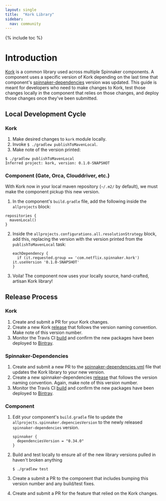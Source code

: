 ```yaml
---
layout: single
title:  "Kork Library"
sidebar:
  nav: community
---
```


{% include toc %}

# Introduction

[Kork](https://github.com/spinnaker/kork) is a common library used across multiple Spinnaker components. A component uses a specific version of Kork depending on the last time that component's [spinnaker-dependencies](https://github.com/spinnaker/spinnaker-dependencies) version was updated. This guide is meant for developers who need to make changes to Kork, test those changes locally in the component that relies on those changes, and deploy those changes once they've been submitted.

## Local Development Cycle
### Kork

1. Make desired changes to `kork` module locally.
2. Invoke `$ ./gradlew publishToMavenLocal`.
3. Make note of the version printed:

```
$ ./gradlew publishToMavenLocal
Inferred project: kork, version: 0.1.0-SNAPSHOT
```

### Component (Gate, Orca, Clouddriver, etc.)

With Kork now in your local maven repository (`~/.m2/` by default), we must make the component pickup this new version.

1.  In the component's `build.gradle` file, add the following inside the `allprojects` block:

```
repositories {
  mavenLocal()
}
```

2. Inside the `allprojects.configurations.all.resolutionStrategy` block, add this, replacing the version with the version printed from the `publishToMavenLocal` task:

    ```
    eachDependency {
      if (it.requested.group == 'com.netflix.spinnaker.kork') it.useVersion '0.1.0-SNAPSHOT'
    }
    ```

3. Voila! The component now uses your locally source, hand-crafted, artisan Kork library!

## Release Process

### Kork
1. Create and submit a PR for your Kork changes.
2. Create a new Kork [release](https://github.com/spinnaker/kork/releases) that follows the version naming convention. Make note of this version number.
3. Monitor the Travis CI [build](https://travis-ci.org/spinnaker/kork) and confirm the new packages have been deployed to [Bintray](https://bintray.com/spinnaker/spinnaker/kork/view).

### Spinnaker-Dependencies
1. Create and submit a new PR to the [spinnaker-dependencies.yml](https://github.com/spinnaker/spinnaker-dependencies/blob/master/src/spinnaker-dependencies.yml) file that updates the Kork library to your new version.
2. Create a new spinnaker-dependencies [release](https://github.com/spinnaker/spinnaker-dependencies/releases) that follows the version naming convention. Again, make note of this version number.
3. Monitor the Travis CI [build](https://travis-ci.org/spinnaker/spinnaker-dependencies) and confirm the new packages have been deployed to [Bintray](https://bintray.com/spinnaker/spinnaker/spinnaker-dependencies/view).

### Component
1. Edit your component's `build.gradle` file to update the `allprojects.spinnaker.depenciesVersion` to the newly released `spinnaker-dependencies` version.

    ```
    spinnaker {
      dependenciesVersion = "0.34.0"
    }
    ```
2. Build and test locally to ensure all of the new library versions pulled in haven't broken anything

    ```
    $ ./gradlew test
    ```

3. Create a submit a PR to the component that includes bumping this version number and any build/test fixes.
4. Create and submit a PR for the feature that relied on the Kork changes.

